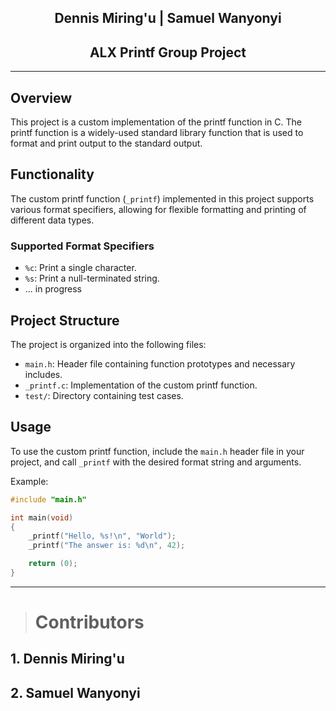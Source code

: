 <h2 align=center>Dennis Miring'u | Samuel Wanyonyi</h2>
<h2 align=center>ALX Printf Group Project</h2>

---

## Overview

This project is a custom implementation of the printf function in C. The printf function is a widely-used standard library function that is used to format and print output to the standard output.

## Functionality

The custom printf function (`_printf`) implemented in this project supports various format specifiers, allowing for flexible formatting and printing of different data types.

### Supported Format Specifiers

- `%c`: Print a single character.
- `%s`: Print a null-terminated string.
- ... in progress

## Project Structure

The project is organized into the following files:

- `main.h`: Header file containing function prototypes and necessary includes.
- `_printf.c`: Implementation of the custom printf function.
- `test/`: Directory containing test cases.

## Usage

To use the custom printf function, include the `main.h` header file in your project, and call `_printf` with the desired format string and arguments.

Example:

```c
#include "main.h"

int main(void)
{
    _printf("Hello, %s!\n", "World");
    _printf("The answer is: %d\n", 42);

    return (0);
}

```

---

> # Contributors

## 1. Dennis Miring'u

## 2. Samuel Wanyonyi
